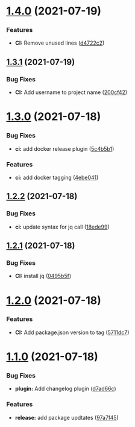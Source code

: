 # [1.4.0](https://github.com/JayDamon/cid-moneymaker-client/compare/v1.3.1...v1.4.0) (2021-07-19)


### Features

* **CI:** Remove unused lines ([d4722c2](https://github.com/JayDamon/cid-moneymaker-client/commit/d4722c2429659ef18881bcf0cb2543ac7f7584b7))

## [1.3.1](https://github.com/JayDamon/cid-moneymaker-client/compare/v1.3.0...v1.3.1) (2021-07-19)


### Bug Fixes

* **CI:** Add username to project name ([200cf42](https://github.com/JayDamon/cid-moneymaker-client/commit/200cf420fb385e6db4228b60fe238dff9360f61d))

# [1.3.0](https://github.com/JayDamon/cid-moneymaker-client/compare/v1.2.2...v1.3.0) (2021-07-18)


### Bug Fixes

* **ci:** add docker release plugin ([5c4b5b1](https://github.com/JayDamon/cid-moneymaker-client/commit/5c4b5b113529a7c15fb9c6485c35d2ad31c3e2c1))


### Features

* **ci:** add docker tagging ([4ebe041](https://github.com/JayDamon/cid-moneymaker-client/commit/4ebe041e47513410af2a73ed316765b1b936a771))

## [1.2.2](https://github.com/JayDamon/cid/compare/v1.2.1...v1.2.2) (2021-07-18)


### Bug Fixes

* **ci:** update syntax for jq call ([18ede99](https://github.com/JayDamon/cid/commit/18ede9977883abcf234c1c7c60e657aa335126a7))

## [1.2.1](https://github.com/JayDamon/cid/compare/v1.2.0...v1.2.1) (2021-07-18)


### Bug Fixes

* **CI:** install jq ([0495b5f](https://github.com/JayDamon/cid/commit/0495b5f6455ed0f2ad07ba1acaa29c4ca7c41811))

# [1.2.0](https://github.com/JayDamon/cid/compare/v1.1.0...v1.2.0) (2021-07-18)


### Features

* **CI:** Add package.json version to tag ([5711dc7](https://github.com/JayDamon/cid/commit/5711dc7daf7de755aaa0833487cca2979d6f97ff))

# [1.1.0](https://github.com/JayDamon/cid/compare/v1.0.0...v1.1.0) (2021-07-18)


### Bug Fixes

* **plugin:** Add changelog plugin ([d7ad66c](https://github.com/JayDamon/cid/commit/d7ad66c826bed24db77787db3b81ce575ea76466))


### Features

* **release:** add package updtates ([97a7f45](https://github.com/JayDamon/cid/commit/97a7f457c76e565f1850c4a28df464279ced8e85))
